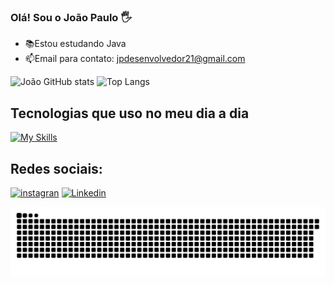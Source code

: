 ### Olá! Sou o João Paulo 🖐
- 📚Estou estudando Java
- 📫Email para contato: jpdesenvolvedor21@gmail.com 



![João GitHub stats](https://github-readme-stats.vercel.app/api?username=JPlima21&show_icons=true&theme=radical)
![Top Langs](https://github-readme-stats.vercel.app/api/top-langs/?username=JPlima21&layout=compact&theme=radical)

## Tecnologias que uso no meu dia a dia
[![My Skills](https://skillicons.dev/icons?i=py,java,postgres,vscode,eclipse,windows)](https://skillicons.dev)

## Redes sociais:
[![instagran](https://img.shields.io/badge/Instagram-E4405F?style=for-the-badge&logo=instagram&logoColor=white)](https://www.instagram.com/jp.limaxx/)
[![Linkedin](https://img.shields.io/badge/LinkedIn-0077B5?style=for-the-badge&logo=linkedin&logoColor=white)](https://www.linkedin.com/in/jo%C3%A3o-paulo-7b0b5624b/)

![Snake animation](https://github.com/JPlima21/JPlima21/blob/output/github-contribution-grid-snake.svg)
